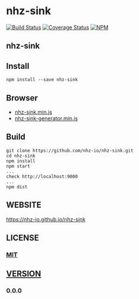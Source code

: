 # nhz-sink
[![Build Status][travis-image]][travis-url]
[![Coverage Status](https://coveralls.io/repos/github/nhz-io/nhz-sink/badge.svg?branch=master)](https://coveralls.io/github/nhz-io/nhz-sink?branch=master)
[![NPM][npm-image]][npm-url]

## nhz-sink

## Install
```
npm install --save nhz-sink
```

## Browser

* [nhz-sink.min.js][fsm-browser-dist]
* [nhz-sink-generator.min.js][generator-browser-dist]

## Build
```
git clone https://github.com/nhz-io/nhz-sink.git
cd nhz-sink
npm install
npm start
...
check http://localhost:9000
...
npm dist
```

## WEBSITE
https://nhz-io.github.io/nhz-sink

## LICENSE

### [MIT](LICENSE)

## [VERSION](HISTORY.md)
### 0.0.0

[travis-image]: https://travis-ci.org/nhz-io/nhz-sink.svg
[travis-url]: https://travis-ci.org/nhz-io/nhz-sink

[npm-image]: https://img.shields.io/npm/v/nhz-sink.svg?style=flat
[npm-url]: https://www.npmjs.com/package/nhz-sink

[gh-pages]: https://nhz-io.github.io/nhz-sink

[fsm-browser-dist]: https://raw.githubusercontent.com/nhz-io/nhz-sink/master/dist/nhz-sink.min.js
[generator-browser-dist]: https://raw.githubusercontent.com/nhz-io/nhz-sink/master/dist/nhz-sink-generator.min.js
